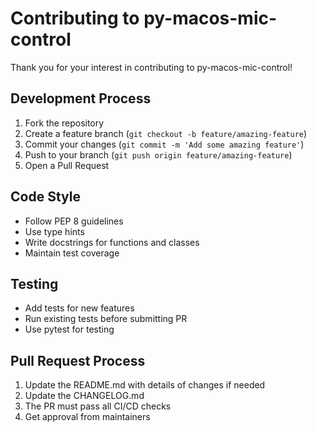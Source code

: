 # Contributing to py-macos-mic-control

Thank you for your interest in contributing to py-macos-mic-control!

## Development Process
1. Fork the repository
2. Create a feature branch (`git checkout -b feature/amazing-feature`)
3. Commit your changes (`git commit -m 'Add some amazing feature'`)
4. Push to your branch (`git push origin feature/amazing-feature`)
5. Open a Pull Request

## Code Style
- Follow PEP 8 guidelines
- Use type hints
- Write docstrings for functions and classes
- Maintain test coverage

## Testing
- Add tests for new features
- Run existing tests before submitting PR
- Use pytest for testing

## Pull Request Process
1. Update the README.md with details of changes if needed
2. Update the CHANGELOG.md
3. The PR must pass all CI/CD checks
4. Get approval from maintainers
